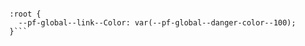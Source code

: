 ```This is a <a href="#">test link</a>.

:root {
  --pf-global--link--Color: var(--pf-global--danger-color--100);
}```
